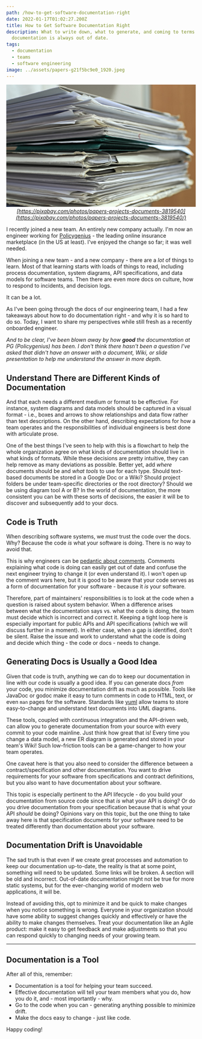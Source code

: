 ```yaml
---
path: /how-to-get-software-documentation-right
date: 2022-01-17T01:02:27.200Z
title: How to Get Software Documentation Right
description: What to write down, what to generate, and coming to terms that
  documentation is always out of date.
tags:
  - documentation
  - teams
  - software engineering
image: ../assets/papers-g21f5bc9e0_1920.jpeg
---
```

<center>

![stack of papers](../assets/papers-g21f5bc9e0_1920.jpeg)
*[https://pixabay.com/photos/papers-projects-documents-3819540](https://pixabay.com/photos/papers-projects-documents-3819540/)*

</center>

I recently joined a new team. An entirely new company actually. I'm now an engineer working for [Policygenius](https://grnh.se/0ebea2c41us) - the leading online insurance marketplace (in the US at least). I've enjoyed the change so far; it was well needed.

When joining a new team - and a new company - there are a *lot* of things to learn. Most of that learning starts with loads of things to read, including process documentation, system diagrams, API specifications, and data models for software teams. Then there are even more docs on culture, how to respond to incidents, and decision logs. 

It can be a lot.

As I've been going through the docs of our engineering team, I had a few takeaways about how to do documentation right - and why it is so hard to do so. Today, I want to share my perspectives while still fresh as a recently onboarded engineer.

*And to be clear, I've been blown away by how **good** the documentation at PG (Policygenius) has been. I don't think there hasn't been a question I've asked that didn't have an answer with a document, Wiki, or slide presentation to help me understand the answer in more depth.*

## Understand There are Different Kinds of Documentation

And that each needs a different medium or format to be effective. For instance, system diagrams and data models should be captured in a visual format - i.e., boxes and arrows to show relationships and data flow rather than text descriptions. On the other hand, describing expectations for how a team operates and the responsibilities of individual engineers is best done with articulate prose. 

One of the best things I've seen to help with this is a flowchart to help the whole organization agree on what kinds of documentation should live in what kinds of formats. While these decisions are pretty intuitive, they can help remove as many deviations as possible. Better yet, add *where* documents should be and *what tools* to use for each type. Should text-based documents be stored in a Google Doc or a Wiki? Should project folders be under team-specific directories or the root directory? Should we be using diagram tool A or B? In the world of documentation, the more consistent you can be with these sorts of decisions, the easier it will be to discover and subsequently add to your docs. 

## Code is Truth

When describing software systems, we *must* trust the code over the docs. Why? Because the code *is* what your software is doing. There is no way to avoid that. 

This is why engineers can be [pedantic about comments](https://stackoverflow.blog/2021/12/23/best-practices-for-writing-code-comments/). Comments explaining what code is doing can easily get out of date and confuse the next engineer trying to change it (or even understand it). I won't open up the comment wars here, but it is good to be aware that your code serves as a form of documentation for your software - because it *is* your software.

Therefore, part of maintainers' responsibilities is to look at the code when a question is raised about system behavior. When a difference arises between what the documentation says vs. what the code is doing, the team must decide which is incorrect and correct it. Keeping a tight loop here is especially important for public APIs and API specifications (which we will discuss further in a moment). In either case, when a gap is identified, don't be silent. Raise the issue and work to understand what the code is doing and decide which thing - the code or docs  - needs to change.

## Generating Docs is Usually a Good Idea

Given that code is truth, anything we can do to keep our documentation in line with our code is usually a good idea. If you can generate docs *from* your code, you minimize documentation drift as much as possible. Tools like JavaDoc or godoc make it easy to turn comments in code to HTML, text, or even `man` pages for the software. Standards like [yuml](https://yuml.me/) allow teams to store easy-to-change and understand text documents into UML diagrams. 

These tools, coupled with continuous integration and the API-driven web, can allow you to generate documentation from your source with every commit to your code mainline. Just think how great that is! Every time you change a data model, a new ER diagram is generated and stored in your team's Wiki! Such low-friction tools can be a game-changer to how your team operates.

One caveat here is that you also need to consider the difference between a contract/specification and other documentation. You want to drive requirements for your software from specifications and contract definitions, but you also want to have documentation about your software. 

This topic is especially pertinent to the API lifecycle - do you build your documentation from source code since that *is* what your API is doing? Or do you drive documentation from your specification because that is what your API *should* be doing? Opinions vary on this topic, but the one thing to take away here is that specification documents for your software need to be treated differently than documentation about your software.

## Documentation Drift is Unavoidable

The sad truth is that even if we create great processes and automation to keep our documentation up-to-date, the reality is that at some point, something will need to be updated. Some links will be broken. A section will be old and incorrect. Out-of-date documentation might not be true for more static systems, but for the ever-changing world of modern web applications, it will be.

Instead of avoiding this, opt to minimize it and be quick to make changes when you notice something is wrong. Everyone in your organization should have some ability to suggest changes quickly and effectively or have the ability to make changes themselves. Treat your documentation like an Agile product: make it easy to get feedback and make adjustments so that you can respond quickly to changing needs of your growing team. 

- - -

## Documentation is a Tool

After all of this, remember:

* Documentation is a tool for helping your team succeed.
* Effective documentation will tell your team members what you do, how you do it, and - most importantly - why.
* Go to the code when you can - generating anything possible to minimize drift.
* Make the docs easy to change - just like code.

Happy coding!